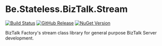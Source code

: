 ﻿# Be.Stateless.BizTalk.Stream

[![Build Status](https://dev.azure.com/icraftsoftware/be.stateless/_apis/build/status/Be.Stateless.BizTalk.Stream%20Manual%20Release?branchName=master)](https://dev.azure.com/icraftsoftware/be.stateless/_build/latest?definitionId=44&branchName=master)
[![GitHub Release](https://img.shields.io/github/v/release/icraftsoftware/Be.Stateless.BizTalk.Stream)](https://github.com/icraftsoftware/Be.Stateless.BizTalk.Stream/releases/latest)
[![NuGet Version](https://img.shields.io/nuget/v/Be.Stateless.BizTalk.Stream.svg?style=flat)](https://www.nuget.org/packages/Be.Stateless.BizTalk.Stream/)

BizTalk Factory's stream class library for general purpose BizTalk Server development.
